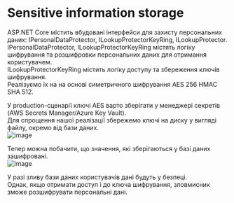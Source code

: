 # Sensitive information storage
ASP.NET Core містить вбудовані інтерфейси для захисту персональних даних: IPersonalDataProtector, ILookupProtectorKeyRing, ILookupProtector.  
IPersonalDataProtector, ILookupProtectorKeyRing містять логіку шифрування та розшифровки персональних даних для отримання користувачем.  
ILookupProtectorKeyRing містить логіку доступу та збереження ключів шифрування.  
Реалізуємо їх на на основі симетричного шифрування AES 256 HMAC SHA 512.  

У production-сценарії ключі AES варто зберігати у менеджері секретів (AWS Secrets Manager/Azure Key Vault).  
Для спрощення нашої реалізації збережемо ключі на диску у вигляді файлу, окремо від бази даних.  
![image](https://user-images.githubusercontent.com/20458905/145720388-3f2f7c56-d220-4204-9967-98babbe8cc23.png)

Тепер можна побачити, що значення, які зберігаються у базі даних зашифровані.  
![image](https://user-images.githubusercontent.com/20458905/145720755-9f6ca87d-c672-49af-9553-1a9bd80a5193.png)

У разі зливу бази даних користувачів дані будуть у безпеці.  
Однак, якщо отримати доступ і до ключа шифрування, зловмисник зможе розшифрувати персональні дані.  
